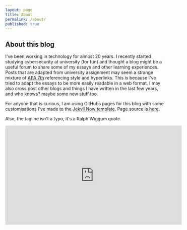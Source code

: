 ```yaml
---
layout: page
title: About
permalink: /about/
published: true
---
```


## About this blog

I've been working in technology for almost 20 years. I recently started studying cybersecurity at university (for fun) and thought a blog might be a useful forum to share some of my essays and other learning experiences. 
Posts that are adapted from university assignment may seem a strange mixture of [APA 7th](https://libguides.library.usyd.edu.au/citation/apa7) referencing style and hyperlinks. This is because I've tried to adapt the essays to be more easily readable in a web format. I may also cross post other blogs and things I have written in the last few years, and who knows? maybe some new stuff too. 

For anyone that is curious, I am using GitHubs pages for this blog with some customisations I've made to the  [Jekyll Now template](https://github.com/barryclark/jekyll-now). Page source is [here](https://github.com/nkavadias/nkavadias.github.io).

Also, the tagline isn't a typo, it's a Ralph Wiggum quote.
<iframe width="560" height="315" src="https://www.youtube.com/embed/Lrr7m7dRBPk?controls=0" title="YouTube video player" frameborder="0" allow="accelerometer; autoplay; clipboard-write; encrypted-media; gyroscope; picture-in-picture" allowfullscreen></iframe>
